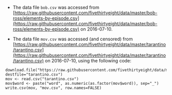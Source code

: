
- The data file `bob.csv` was accessed from [https://raw.githubusercontent.com/fivethirtyeight/data/master/bob-ross/elements-by-episode.csv](https://raw.githubusercontent.com/fivethirtyeight/data/master/bob-ross/elements-by-episode.csv)
on 2016-07-10.

- The data file `mov.csv` was accessed (and censored) from [https://raw.githubusercontent.com/fivethirtyeight/data/master/tarantino/tarantino.csv](https://raw.githubusercontent.com/fivethirtyeight/data/master/tarantino/tarantino.csv) on 2016-07-10, using the following code:

```
download.file("https://raw.githubusercontent.com/fivethirtyeight/data/master/tarantino/tarantino.csv",
destfile="tarantino.csv")
mov <- read.csv("tarantino.csv")
mov$word <- paste("word", as.numeric(as.factor(mov$word)), sep="_")
write.csv(mov, "mov.csv", row.names=FALSE)
```
